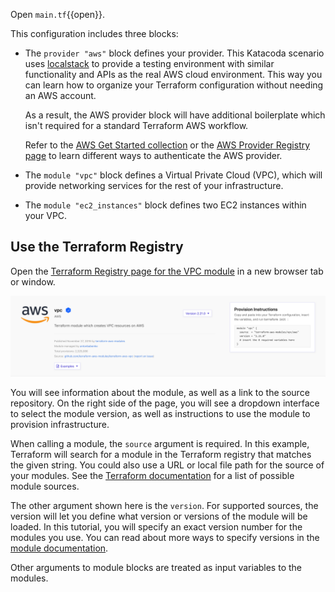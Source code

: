 Open `main.tf`{{open}}. 

This configuration includes three blocks:

- The `provider "aws"` block defines your provider. This Katacoda scenario uses [localstack](https://localstack.cloud/) to provide a 
testing environment with similar functionality and APIs as the real AWS cloud 
environment. This way you can learn how to organize your Terraform configuration 
without needing an AWS account.

  As a result, the AWS provider block will have additional boilerplate which isn't required for a standard Terraform AWS workflow.
  
  Refer to the [AWS Get Started collection](https://learn.hashicorp.com/tutorials/terraform/aws-build?in=terraform/aws-get-started) or the [AWS Provider Registry page](https://registry.terraform.io/providers/hashicorp/aws/latest/docs#authentication) to learn different ways to authenticate the AWS provider.
- The `module "vpc"` block defines a Virtual Private Cloud (VPC), which will provide networking services for the rest of your infrastructure.
- The `module "ec2_instances"` block defines two EC2 instances within your VPC.

## Use the Terraform Registry

Open the [Terraform Registry page for the VPC
module](https://registry.terraform.io/modules/terraform-aws-modules/vpc/aws/2.21.0)
in a new browser tab or window.

![Terraform Registry Details Page](./img/tfr-module-details-top.png)

You will see information about the module, as well as a link to the source
repository. On the right side of the page, you will see a dropdown interface to
select the module version, as well as instructions to use the module to
provision infrastructure.

When calling a module, the `source` argument is required. In this example,
Terraform will search for a module in the Terraform registry that matches the
given string. You could also use a URL or local file path for the source of your
modules. See the [Terraform
documentation](https://www.terraform.io/docs/modules/sources.html) for a list of
possible module sources.

The other argument shown here is the `version`. For supported sources, the
version will let you define what version or versions of the module will be
loaded. In this tutorial, you will specify an exact version number for the modules
you use. You can read about more ways to specify versions in the [module
documentation](https://www.terraform.io/docs/configuration/modules.html#module-versions).

Other arguments to module blocks are treated as input variables to the modules.
